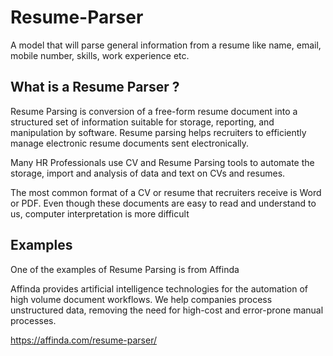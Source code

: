 # Resume-Parser
A model that will parse general information from a resume like name, email, mobile number, skills, work experience etc.

## What is a Resume Parser ?
Resume Parsing is conversion of a free-form resume document into a structured set of information suitable for storage, reporting, and manipulation by software. Resume parsing helps recruiters to efficiently manage electronic resume documents sent electronically.

Many HR Professionals use CV and Resume Parsing tools to automate the storage, import and analysis of data and text on CVs and resumes.

The most common format of a CV or resume that recruiters receive is Word or PDF. Even though these documents are easy to read and understand to us, computer interpretation is more difficult

## Examples
One of the examples of Resume Parsing is from Affinda

Affinda provides artificial intelligence technologies for the automation of high volume document workflows. We help companies process unstructured data, removing the need for high-cost and error-prone manual processes.

https://affinda.com/resume-parser/
